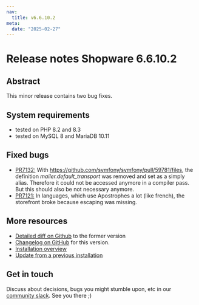 ```yaml
---
nav:
  title: v6.6.10.2
meta:
  date: "2025-02-27"
---
```


# Release notes Shopware 6.6.10.2

## Abstract

This minor release contains two bug fixes.

## System requirements

* tested on PHP 8.2 and 8.3
* tested on MySQL 8 and MariaDB 10.11

## Fixed bugs

* [PR7132:](https://github.com/shopware/shopware/pull/7132) With https://github.com/symfony/symfony/pull/59781/files, the definition *mailer.default_transport* was removed and set as a simply alias. Therefore it could not be accessed anymore in a compiler pass. But this should also be not necessary anymore.
* [PR7121:](https://github.com/shopware/shopware/pull/7121) In languages, which use Apostrophes a lot (like french), the storefront broke because escaping was missing.

## More resources

* [Detailed diff on Github](https://github.com/shopware/shopware/compare/v6.6.10.1...v6.6.10.2) to the former version
* [Changelog on GitHub](https://github.com/shopware/shopware/blob/v6.6.10.2/CHANGELOG.md) for this version.
* [Installation overview](https://developer.shopware.com/docs/guides/installation/)
* [Update from a previous installation](https://developer.shopware.com/docs/guides/installation/template.html#update-shopware)

## Get in touch

Discuss about decisions, bugs you might stumble upon, etc in our [community slack](https://slack.shopware.com). See you there ;)
